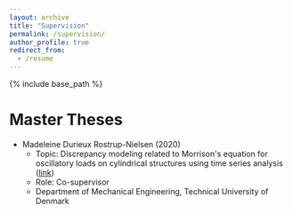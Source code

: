 ```yaml
---
layout: archive
title: "Supervision"
permalink: /supervision/
author_profile: true
redirect_from:
  - /resume
---
```


{% include base_path %}

Master Theses
====
* Madeleine Durieux Rostrup-Nielsen (2020)
	* Topic: Discrepancy modeling related to Morrison's equation for oscillatory loads on cylindrical structures using time series analysis ([link](https://findit.dtu.dk/en/catalog/2599206775))
	* Role: Co-supervisor
	* Department of Mechanical Engineering, Technical University of Denmark
